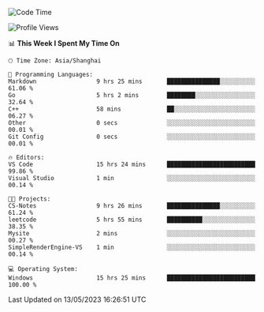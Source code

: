 <!--START_SECTION:waka-->
![Code Time](http://img.shields.io/badge/Code%20Time-924%20hrs%2024%20mins-blue)

![Profile Views](http://img.shields.io/badge/Profile%20Views-0-blue)

📊 **This Week I Spent My Time On** 

```text
🕑︎ Time Zone: Asia/Shanghai

💬 Programming Languages: 
Markdown                 9 hrs 25 mins       ███████████████░░░░░░░░░░   61.06 % 
Go                       5 hrs 2 mins        ████████░░░░░░░░░░░░░░░░░   32.64 % 
C++                      58 mins             ██░░░░░░░░░░░░░░░░░░░░░░░   06.27 % 
Other                    0 secs              ░░░░░░░░░░░░░░░░░░░░░░░░░   00.01 % 
Git Config               0 secs              ░░░░░░░░░░░░░░░░░░░░░░░░░   00.01 % 

🔥 Editors: 
VS Code                  15 hrs 24 mins      █████████████████████████   99.86 % 
Visual Studio            1 min               ░░░░░░░░░░░░░░░░░░░░░░░░░   00.14 % 

🐱‍💻 Projects: 
CS-Notes                 9 hrs 26 mins       ███████████████░░░░░░░░░░   61.24 % 
leetcode                 5 hrs 55 mins       ██████████░░░░░░░░░░░░░░░   38.35 % 
Mysite                   2 mins              ░░░░░░░░░░░░░░░░░░░░░░░░░   00.27 % 
SimpleRenderEngine-VS    1 min               ░░░░░░░░░░░░░░░░░░░░░░░░░   00.14 % 

💻 Operating System: 
Windows                  15 hrs 25 mins      █████████████████████████   100.00 % 
```


 Last Updated on 13/05/2023 16:26:51 UTC
<!--END_SECTION:waka-->